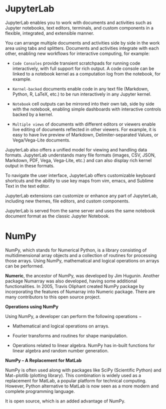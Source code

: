 # JupyterLab

JupyterLab enables you to work with documents and activities such as Jupyter notebooks, text editors, terminals, and custom components in a flexible, integrated, and extensible manner. 

You can arrange multiple documents and activities side by side in the work area using tabs and splitters. Documents and activities integrate with each other, enabling new workflows for interactive computing, for example:

* `Code Consoles` provide transient scratchpads for running code interactively, with full support for rich output. A code console can be linked to a notebook kernel as a computation log from the notebook, for example.

* `Kernel-backed` documents enable code in any text file (Markdown, Python, R, LaTeX, etc.) to be run interactively in any Jupyter kernel.

* `Notebook` cell outputs can be mirrored into their own tab, side by side with the notebook, enabling simple dashboards with interactive controls backed by a kernel.

* `Multiple views` of documents with different editors or viewers enable live editing of documents reflected in other viewers. For example, it is easy to have live preview of Markdown, Delimiter-separated Values, or Vega/Vega-Lite documents.


JupyterLab also offers a unified model for viewing and handling data formats. JupyterLab understands many file formats (images, CSV, JSON, Markdown, PDF, Vega, Vega-Lite, etc.) and can also display rich kernel output in these formats. 

To navigate the user interface, JupyterLab offers customizable keyboard shortcuts and the ability to use key maps from vim, emacs, and Sublime Text in the text editor.

JupyterLab extensions can customize or enhance any part of JupyterLab, including new themes, file editors, and custom components.

JupyterLab is served from the same server and uses the same notebook document format as the classic Jupyter Notebook.


# NumPy

NumPy, which stands for Numerical Python, is a library consisting of multidimensional array objects and a collection of routines for processing those arrays. Using NumPy, mathematical and logical operations on arrays can be performed.

**Numeric**, the ancestor of NumPy, was developed by Jim Hugunin. Another package Numarray was also developed, having some additional functionalities. In 2005, Travis Oliphant created NumPy package by incorporating the features of Numarray into Numeric package. There are many contributors to this open source project.


**Operations using NumPy**

Using NumPy, a developer can perform the following operations −

* Mathematical and logical operations on arrays.

* Fourier transforms and routines for shape manipulation.

* Operations related to linear algebra. NumPy has in-built functions for linear algebra and random number generation.


**NumPy – A Replacement for MatLab** 

NumPy is often used along with packages like SciPy (Scientific Python) and Mat−plotlib (plotting library). This combination is widely used as a replacement for MatLab, a popular platform for technical computing. However, Python alternative to MatLab is now seen as a more modern and complete programming language.

It is open source, which is an added advantage of NumPy.